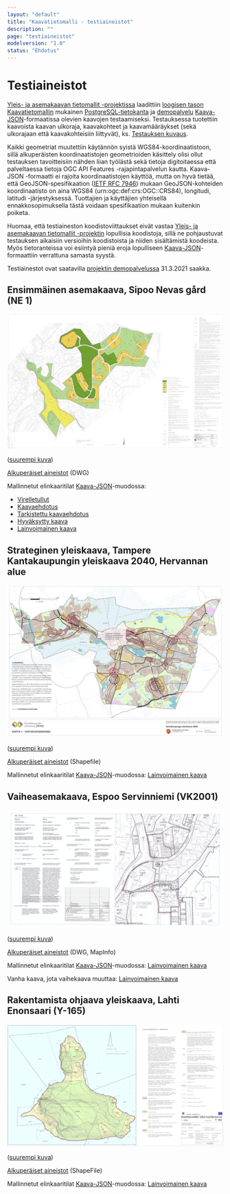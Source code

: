 ```yaml
---
layout: "default"
title: "Kaavatietomalli - testiaineistot"
description: ""
page: "testiaineistot"
modelversion: "1.0"
status: "Ehdotus"
---
```

# Testiaineistot

[Yleis- ja asemakaavan tietomallit -projektissa](../../../projektit/ak-yk-tietomallit/) laadittiin 
[loogisen tason Kaavatietomallin](../../looginenmalli/dokumentaatio/) mukainen [PostgreSQL-tietokanta](../postgre/) ja [demopalvelu](../demo/) [Kaava-JSON](../json/)-formaatissa olevien kaavojen testaamiseksi. Testauksessa tuotettiin kaavoista kaavan ulkoraja, kaavakohteet ja kaavamääräykset (sekä ulkorajaan että kaavakohteisiin liittyvät), ks. [Testauksen kuvaus](../../../projektit/ak-yk-tietomallit/testaus/).

Kaikki geometriat muutettiin käytännön syistä WGS84-koordinaatistoon, sillä alkuperäisten koordinaatistojen geometrioiden käsittely olisi ollut testauksen tavoitteisiin nähden liian työlästä sekä tietoja digitoitaessa että palveltaessa tietoja OGC API Features -rajapintapalvelun kautta. Kaava-JSON -formaatti ei rajoita koordinaatistojen käyttöä, mutta on hyvä tietää, että GeoJSON-spesifikaation ([IETF RFC 7946](https://www.rfc-editor.org/info/rfc7946)) mukaan GeoJSON-kohteiden koordinaatisto on aina WGS84 (urn:ogc:def:crs:OGC::CRS84), longitudi, latitudi -järjestyksessä. Tuottajien ja käyttäjien yhteisellä ennakkosopimuksella tästä  voidaan spesifikaation mukaan kuitenkin poiketa.

Huomaa, että testiaineston koodistoviittaukset eivät vastaa [Yleis- ja asemakaavan tietomallit -projektin](../../../projektit/ak-yk-tietomallit/) lopullisia koodistoja, sillä ne pohjaustuvat testauksen aikaisiin versioihin koodistoista ja niiden sisältämistä koodeista. Myös tietoranteissa voi esiintyä pieniä eroja lopulliseen [Kaava-JSON](../json/)-formaattiin verrattuna samasta syystä.

Testiainestot ovat saatavilla [projektin demopalvelussa](../demo/) 31.3.2021 saakka.

## Ensimmäinen asemakaava, Sipoo Nevas gård (NE 1)

![NE 1 Sipoo Nevas gård](ne1_nevas_gard_kaavakartta_hyvaksytty_small.png)

([suurempi kuva](./ne1_nevas_gard_kaavakartta_hyvaksytty.png))

[Alkuperäiset aineistot](https://github.com/YM-rakennettu-ymparisto/kaavatietomalli/tree/master/testaus/alkuperaiset-aineistot/Sipoo) (DWG)

Mallinnetut elinkaaritilat [Kaava-JSON](../json/)-muodossa:

* [Virelletullut](https://github.com/YM-rakennettu-ymparisto/kaavatietomalli/blob/master/testaus/json-testiaineisto/OGR-AK_SIPOO_1_vireilletulo_kaava-sipoo-nevasgard.geojson)
* [Kaavaehdotus](https://github.com/YM-rakennettu-ymparisto/kaavatietomalli/blob/master/testaus/json-testiaineisto/OGR-AK_SIPOO_2_kaavaehdotus_kaava-sipoo-nevasgard.geojson)
* [Tarkistettu kaavaehdotus](https://github.com/YM-rakennettu-ymparisto/kaavatietomalli/blob/master/testaus/json-testiaineisto/OGR-AK_SIPOO_3_tarkistettu_kaavaehdotus_kaava-sipoo-nevasgard.geojson)
* [Hyväksytty kaava](https://github.com/YM-rakennettu-ymparisto/kaavatietomalli/blob/master/testaus/json-testiaineisto/OGR-AK_SIPOO_4_hyvaksytty_kaava_kaava-sipoo-nevasgard.geojson)
* [Lainvoimainen kaava](https://github.com/YM-rakennettu-ymparisto/kaavatietomalli/blob/master/testaus/json-testiaineisto/OGR-AK_SIPOO_5_lainvoimainen_kaava-sipoo-nevasgard.geojson)

## Strateginen yleiskaava, Tampere Kantakaupungin yleiskaava 2040, Hervannan alue

![Tampere Kantakaupungin yleiskaava 2040](Yk2040_Kartat_1-4_voimaantulo_20_1_2020_small.png)

([suurempi kuva](./Yk2040_Kartat_1-4_voimaantulo_20_1_2020.png))

[Alkuperäiset aineistot](https://github.com/YM-rakennettu-ymparisto/kaavatietomalli/tree/master/testaus/alkuperaiset-aineistot/Tampere) (Shapefile)

Mallinnetut elinkaaritilat [Kaava-JSON](../json/)-muodossa: [Lainvoimainen kaava](https://github.com/YM-rakennettu-ymparisto/kaavatietomalli/blob/master/testaus/json-testiaineisto/OGR-YK_TAMPERE_HERVANTA_1_lainvoimainen_kaava-hervanta.geojson)

## Vaiheasemakaava, Espoo Servinniemi (VK2001)

![VK2001 (Espoo Servinniemi)](VK2001_pdfA_small.png)

([suurempi kuva](./VK2001_pdfA.png))

[Alkuperäiset aineistot](https://github.com/YM-rakennettu-ymparisto/kaavatietomalli/tree/master/testaus/alkuperaiset-aineistot/Espoo) (DWG, MapInfo)

Mallinnetut elinkaaritilat [Kaava-JSON](../json/)-muodossa: [Lainvoimainen kaava](https://github.com/YM-rakennettu-ymparisto/kaavatietomalli/blob/master/testaus/json-testiaineisto/OGR-AK_ESPOO_uusi_kaava.geojson)

Vanha kaava, jota vaihekaava muuttaa: [Lainvoimainen kaava](https://github.com/YM-rakennettu-ymparisto/kaavatietomalli/blob/master/testaus/json-testiaineisto/OGR-AK_ESPOO_vanha_kaava.geojson)

## Rakentamista ohjaava yleiskaava, Lahti Enonsaari (Y-165)

![Y-165 (Lahti Enonsaari)](Y-165_small.png)

([suurempi kuva](./Y-165.png))

[Alkuperäiset aineistot](https://github.com/YM-rakennettu-ymparisto/kaavatietomalli/tree/master/testaus/alkuperaiset-aineistot/Lahti) (ShapeFile)

Mallinnetut elinkaaritilat [Kaava-JSON](../json/)-muodossa: [Lainvoimainen kaava](https://github.com/YM-rakennettu-ymparisto/kaavatietomalli/blob/master/testaus/json-testiaineisto/OGR-YM_LAHTI_Enonsaari_1_lainvoimainen_kaava-enonsaari.geojson)




